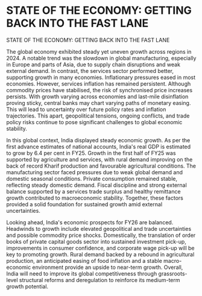 # STATE OF THE ECONOMY: GETTING BACK INTO THE FAST LANE

STATE OF THE ECONOMY: GETTING BACK INTO THE FAST LANE

<!-- image -->

The global economy exhibited steady yet uneven growth across regions in 2024. A notable trend was the slowdown in global manufacturing, especially in Europe and parts of Asia, due to supply chain disruptions and weak external demand. In contrast, the services sector performed better, supporting growth in many economies. Inflationary pressures eased in most economies. However, services inflation has remained persistent. Although commodity prices have stabilised, the risk of synchronised price increases persists. With growth varying across economies and last-mile disinflation proving sticky, central banks may chart varying  paths  of  monetary  easing.  This  will  lead  to  uncertainty  over  future policy rates and inflation trajectories. This apart, geopolitical tensions, ongoing conflicts, and trade policy risks continue to pose significant challenges to global economic stability.

In  this  global  context,  India  displayed  steady  economic  growth.  As  per  the first advance estimates of national accounts, India's real GDP is estimated to grow by 6.4 per cent in FY25. Growth in the first half of FY25 was supported by agriculture and services, with rural demand improving on the back of record Kharif production and favourable agricultural conditions. The manufacturing sector  faced  pressures  due  to  weak  global  demand  and  domestic  seasonal conditions.  Private  consumption  remained  stable,  reflecting  steady  domestic demand. Fiscal discipline and strong external balance supported by a services trade  surplus  and  healthy  remittance  growth  contributed  to  macroeconomic stability.  Together,  these  factors  provided  a  solid  foundation  for  sustained growth amid external uncertainties.

Looking ahead, India's economic prospects for FY26 are balanced. Headwinds to  growth  include  elevated  geopolitical  and  trade  uncertainties  and  possible commodity  price  shocks.  Domestically,  the  translation  of  order  books  of private capital goods sector into sustained investment pick-up, improvements in consumer confidence, and corporate wage pick-up will be key to promoting growth.  Rural  demand  backed  by  a  rebound  in  agricultural  production,  an anticipated easing of food inflation and a stable macro-economic environment provide  an  upside  to  near-term  growth.  Overall,  India  will  need  to  improve its  global  competitiveness  through  grassroots-level  structural  reforms  and deregulation to reinforce its medium-term growth potential.

##